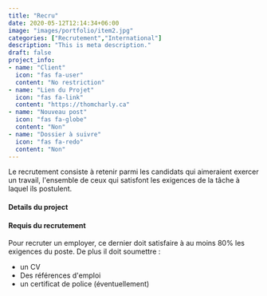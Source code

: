 ```yaml
---
title: "Recru"
date: 2020-05-12T12:14:34+06:00
image: "images/portfolio/item2.jpg"
categories: ["Recrutement","International"]
description: "This is meta description."
draft: false
project_info:
- name: "Client"
  icon: "fas fa-user"
  content: "No restriction"
- name: "Lien du Projet"
  icon: "fas fa-link"
  content: "https://thomcharly.ca"
- name: "Nouveau post"
  icon: "fas fa-globe"
  content: "Non"
- name: "Dossier à suivre"
  icon: "fas fa-redo"
  content: "Non"
---
```


Le recrutement consiste à retenir parmi les candidats qui aimeraient exercer un travail, l'ensemble de ceux qui satisfont les exigences de la tâche à laquel ils postulent.


#### Details du project



#### Requis du recrutement

Pour recruter un employer, ce dernier doit satisfaire à au moins 80% les exigences du poste. De plus il doit soumettre :  
 - un CV
 - Des références d'emploi
 - un certificat de police (éventuellement)